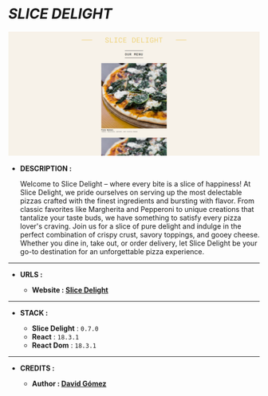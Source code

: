 # _SLICE DELIGHT_

![THUMBNAIL](resources/img/Thumbnail.png)

- **DESCRIPTION :**

  Welcome to Slice Delight – where every bite is a slice of happiness! At Slice Delight, we pride ourselves on serving up the most delectable pizzas crafted with the finest ingredients and bursting with flavor. From classic favorites like Margherita and Pepperoni to unique creations that tantalize your taste buds, we have something to satisfy every pizza lover's craving. Join us for a slice of pure delight and indulge in the perfect combination of crispy crust, savory toppings, and gooey cheese. Whether you dine in, take out, or order delivery, let Slice Delight be your go-to destination for an unforgettable pizza experience.

---

- **URLS :**

  - **Website : [Slice Delight](https://slice-delight.netlify.app)**

---

- **STACK :**

  - **Slice Delight** : `0.7.0`
  - **React** : `18.3.1`
  - **React Dom** : `18.3.1`

---

- **CREDITS :**

  - **Author : [David Gómez](https://github.com/DavidGomezToca)**
